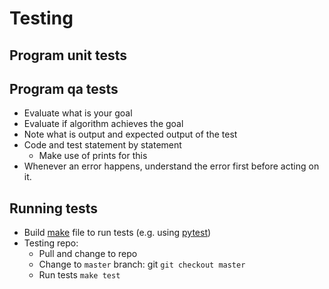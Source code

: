 # Testing
## Program unit tests

## Program qa tests
* Evaluate what is your goal
* Evaluate if algorithm achieves the goal
* Note what is output and expected output of the test
* Code and test statement by statement
    * Make use of prints for this
* Whenever an error happens, understand the error first before acting on it.


## Running tests
* Build [make](https://www.gnu.org/software/make/manual/make.html) file to run tests (e.g. using [pytest](https://docs.pytest.org/en/stable/#))
* Testing repo: 
   * Pull and change to repo
   * Change to `master` branch: git `git checkout master`
   * Run tests `make test`
